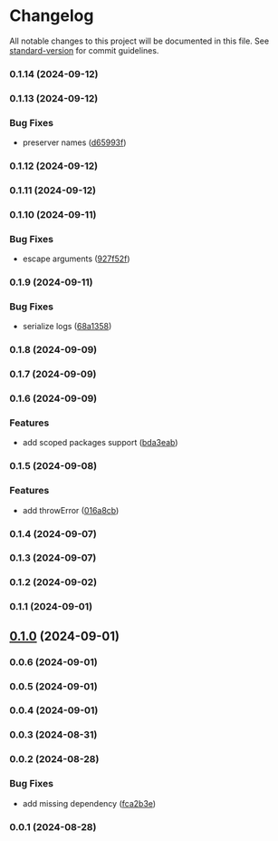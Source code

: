 # Changelog

All notable changes to this project will be documented in this file. See [standard-version](https://github.com/conventional-changelog/standard-version) for commit guidelines.

### 0.1.14 (2024-09-12)

### 0.1.13 (2024-09-12)


### Bug Fixes

* preserver names ([d65993f](https://github.com/Kikobeats/isolated-function/commit/d65993f91a186e62a211cc8903f112d3849f8cbe))

### 0.1.12 (2024-09-12)

### 0.1.11 (2024-09-12)

### 0.1.10 (2024-09-11)


### Bug Fixes

* escape arguments ([927f52f](https://github.com/Kikobeats/isolated-function/commit/927f52fe326092c36ca2c06d105339acad35a7c5))

### 0.1.9 (2024-09-11)


### Bug Fixes

* serialize logs ([68a1358](https://github.com/Kikobeats/isolated-function/commit/68a135809c43db224120019f0e0b0074c6f8bda6))

### 0.1.8 (2024-09-09)

### 0.1.7 (2024-09-09)

### 0.1.6 (2024-09-09)


### Features

* add scoped packages support ([bda3eab](https://github.com/Kikobeats/isolated-function/commit/bda3eab471956152933e1094dff8795a4587f6ee))

### 0.1.5 (2024-09-08)


### Features

* add throwError ([016a8cb](https://github.com/Kikobeats/isolated-function/commit/016a8cbe7ab3d0b3fd91e0595b9ad205f6ecf720))

### 0.1.4 (2024-09-07)

### 0.1.3 (2024-09-07)

### 0.1.2 (2024-09-02)

### 0.1.1 (2024-09-01)

## [0.1.0](https://github.com/Kikobeats/isolated-function/compare/v0.0.6...v0.1.0) (2024-09-01)

### 0.0.6 (2024-09-01)

### 0.0.5 (2024-09-01)

### 0.0.4 (2024-09-01)

### 0.0.3 (2024-08-31)

### 0.0.2 (2024-08-28)


### Bug Fixes

* add missing dependency ([fca2b3e](https://github.com/Kikobeats/isolated-function/commit/fca2b3e926167594bcc6ad158b08d0fa5f5f9c0d))

### 0.0.1 (2024-08-28)
